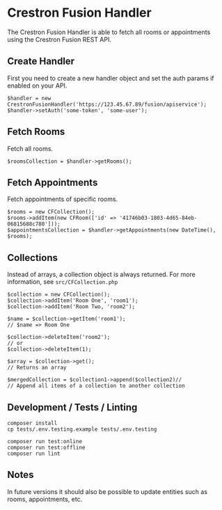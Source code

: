 # Crestron Fusion Handler

The Crestron Fusion Handler is able to fetch all rooms or appointments using the Crestron Fusion REST API.

## Create Handler
First you need to create a new handler object and set the auth params if enabled on your API.
```
$handler = new CrestronFusionHandler('https://123.45.67.89/fusion/apiservice');
$handler->setAuth('some-token', 'some-user');
```

## Fetch Rooms
Fetch all rooms.
```
$roomsCollection = $handler->getRooms();
```

## Fetch Appointments
Fetch appointments of specific rooms.
```
$rooms = new CFCollection();
$rooms->addItem(new CFRoom(['id' => '41746b03-1803-4d65-84eb-06815688c780']));
$appointmentsCollection = $handler->getAppointments(new DateTime(), $rooms);
```

## Collections
Instead of arrays, a collection object is always returned. For more information, see `src/CFCollection.php`
```
$collection = new CFCollection();
$collection->addItem('Room One', 'room1');
$collection->addItem('Room Two, 'room2');

$name = $collection->getItem('room1');
// $name => Room One

$collection->deleteItem('room2');
// or
$collection->deleteItem(1);

$array = $collection->get();
// Returns an array

$mergedCollection = $collection1->append($collection2)//
// Append all items of a collection to another collection
```

## Development / Tests / Linting
```
composer install
cp tests/.env.testing.example tests/.env.testing

composer run test:online
composer run test:offline
composer run lint
```

## Notes
In future versions it should also be possible to update entities such as rooms, appointments, etc.
